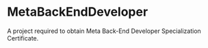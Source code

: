 # MetaBackEndDeveloper
A project required to obtain Meta Back-End Developer Specialization Certificate.
